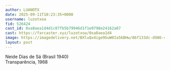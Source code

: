 ```yaml
---
author: LUANOTX
date: 2025-09-11T10:23:35+0000
username: luzotxoa
fid: 526424
cast_id: 0xa8aea1d4d1c07fb5b79946d1f1e9798e24162a07
cast: https://farcaster.xyz/luzotxoa/0xa8aea1d4
image: https://imagedelivery.net/BXluQx4ige9GuW0Ia56BHw/86f133dc-d986-4575-c5e4-738b27befb00/original
layout: post
---
```

Neide Dias de Sá (Brasil 1940)  
Transparência, 1968  

<img src='https://imagedelivery.net/BXluQx4ige9GuW0Ia56BHw/86f133dc-d986-4575-c5e4-738b27befb00/original' alt='' referrerpolicy='no-referrer'/>